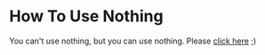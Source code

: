 # How To Use Nothing
You can't use nothing, but you can use nothing.
Please [click here](https://electogenius.github.io/HmmOS) ;)
